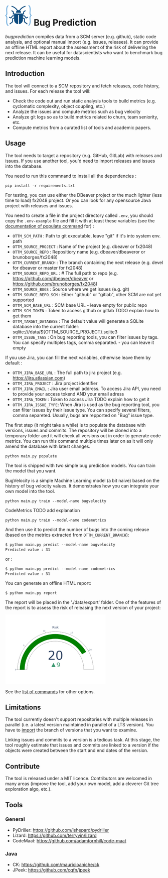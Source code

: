 # ![logo](https://raw.githubusercontent.com/optittm/bugprediction/main/logo.png) Bug Prediction

*bugprediction* compiles data from a SCM server (e.g. github), static code analysis, and optional manual import (e.g. issues, releases). It can provide an offline HTML report about the assessment of the risk of delivering the next release. It can be useful for datascientists who want to benchmark bug prediction machine learning models.

## Introduction

The tool will connect to a SCM repository and fetch releases, code history, and issues.
For each release the tool will:
 - Check the code out and run static analysis tools to build metrics (e.g. cyclomatic complexity, object coupling, etc.)
 - Analyze the issues and compute metrics such as bug velocity
 - Analyze git logs so as to build metrics related to churn, team seniority, etc.
 - Compute metrics from a curated list of tools and academic papers.

## Usage

The tool needs to target a repository (e.g. GitHub, GitLab) with releases and issues. If you use another tool, you'd need to import releases and issues into the database.

You need to run this commnand to install all the dependencies :
    
    pip install -r requirements.txt


For testing, you can use either the DBeaver project or the much lighter (less time to load) fx2048 project.
Or you can look for any opensource Java project with releases and issues.

You need to create a file in the project directory called ```.env```, you should copy the ```.env-example``` file and fill it with at least these variables (see the [documentation of populate command](./docs/commands.md) for) :

 - ```OTTM_SCM_PATH``` : Path to git executable, leave "git" if it's into system env. path
 - ```OTTM_SOURCE_PROJECT``` : Name of the project (e.g. dbeaver or fx2048)
 - ```OTTM_SOURCE_REPO``` : Repositiory name (e.g. dbeaver/dbeaveror or brunoborges/fx2048)
 - ```OTTM_CURRENT_BRANCH``` :  The branch containing the next release (e.g. devel for dbeaver or master for fx2048)
 - ```OTTM_SOURCE_REPO_URL``` : # The full path to repo (e.g. https://github.com/dbeaver/dbeaver or https://github.com/brunoborges/fx2048)
 - ```OTTM_SOURCE_BUGS``` : Source where we get issues (e.g. git)
 - ```OTTM_SOURCE_REPO_SCM``` : Either "github" or "gitlab", other SCM are not yet supported
 - ```OTTM_SCM_BASE_URL``` : SCM base URL - leave empty for public repo
 - ```OTTM_SCM_TOKEN``` : Token to access github or gitlab TODO explain how to get them
 -  ```OTTM_TARGET_DATABASE``` : The default value will generate a SQLite database into the current folder: sqlite:///data/${OTTM_SOURCE_PROJECT}.sqlite3
 - ```OTTM_ISSUE_TAGS``` : On bug reporting tools, you can filter issues by tags. You can specify multiples tags, comma separated. - you can leave it empty

If you use Jira, you can fill the next variables, otherwise leave them by default :

 - ```OTTM_JIRA_BASE_URL``` : The full path to jira project (e.g. https://jira.atlassian.com)
 - ```OTTM_JIRA_PROJECT``` :  Jira project identifier
 - ```OTTM_JIRA_EMAIL``` : Jira user email address. To access Jira API, you need to provide your access tokend AND your email adress
 - ```OTTM_JIRA_TOKEN``` : Token to access Jira TODO explain how to get it
 - ```OTTM_JIRA_ISSUE_TYPE```: When Jira is used as the bug reporting tool, you can filter issues by their issue type. You can specify several filters, comma separeted. Usually, bugs are repported on "Bug" issue type.
 
 The first step (it might take a while) is to populate the database with versions, issues and commits. The repository will be cloned into a temporary folder and it will check all versions out in order to generate code metrics. You can run this command multiple times later on as it will only amend the database with latest changes.

    python main.py populate

The tool is shipped with two simple bug prediction models. You can train the model that you want.

BugVelocity is a simple Machine Learning model (a bit naive) based on the history of bug velocity values. It demonstrates how you can integrate your own model into the tool.

    python main.py train --model-name bugvelocity

CodeMetrics TODO add explanation

    python main.py train --model-name codemetrics
    
And then use it to predict the number of bugs into the coming release (based on the metrics extracted from ```OTTM_CURRENT_BRANCH```):

    $ python main.py predict --model-name bugvelocity
    Predicted value : 31
or :

    $ python main.py predict --model-name codemetrics
    Predicted value : 31

You can generate an offline HTML report:

    $ python main.py report 
The report will be placed in the './data/export' folder.
One of the features of the report is to assess the risk of releasing the next version of your project:

![risk assessment gauge](https://raw.githubusercontent.com/optittm/bugprediction/main/docs/images/gauge_risk.png)

See the [list of commands](./docs/commands.md) for other options.

## Limitations

The tool currently doesn't support repositories with multiple releases in parallel (i.e. a latest version maintained in parallel of a LTS version). You have to [import](./docs/import.md) the branch of versions that you want to examine.

Linking issues and commits to a version is a tedious task. At this stage, the tool roughly estimate that issues and commits are linked to a version if the objects were created between the start and end dates of the version. 

## Contribute

The tool is released under a MIT licence. Contributors are welcomed in many areas (improve the tool, add your own model, add a cleverer Git tree exploration algo, etc.).
## Tools

### General

 - PyDriller: https://github.com/ishepard/pydriller
 - Lizard: https://github.com/terryyin/lizard
 - CodeMaat: https://github.com/adamtornhill/code-maat

### Java

 - CK: https://github.com/mauricioaniche/ck
 - JPeek: https://github.com/cqfn/jpeek

